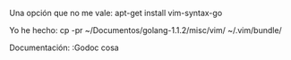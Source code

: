 Una opción que no me vale:
apt-get install vim-syntax-go

Yo he hecho:
cp -pr ~/Documentos/golang-1.1.2/misc/vim/ ~/.vim/bundle/


Documentación:
:Godoc cosa


